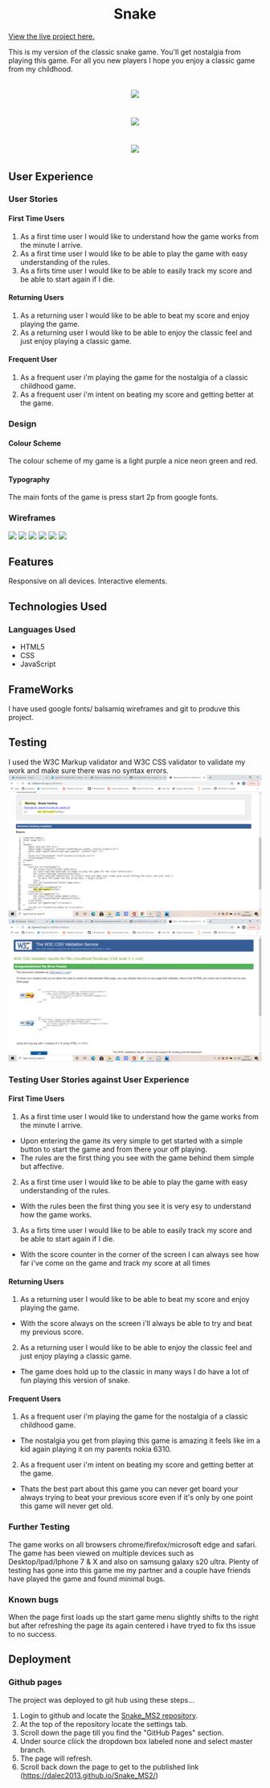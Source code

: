 <h1 align="center">Snake</h1>

[View the live project here.](https://dalec2013.github.io/Snake_MS2/)

This is my version of the classic snake game. You'll get nostalgia from playing this game. For all you new players I hope you enjoy a classic game from my childhood.

<h2 align="center"><img src = assets/img/screenshot(21).png></h2>
<h2 align="center"><img src = assets/img/screenshot(23).png></h2>
<h2 align="center"><img src = assets/img/screenshot(25).png></h2>

## User Experience
   
   ### User Stories

#### First Time Users
1. As a first time user I would like to understand how the game works from the minute I arrive.
2. As a first time user I would like to be able to play the game with easy understanding of the rules.
3. As a firts time user I would like to be able to easily track my score and be able to start again if I die.

#### Returning Users
1. As a returning user I would like to be able to beat my score and enjoy playing the game.
2. As a returning user I would like to be able to enjoy the classic feel and just enjoy playing a classic game.

#### Frequent User
1. As a frequent user i'm playing the game for the nostalgia of a classic childhood game.
2. As a frequent user i'm intent on beating my score and getting better at the game.

### Design 
#### Colour Scheme
The colour scheme of my game is a light purple a nice neon green and red.
#### Typography
The main fonts of the game is press start 2p from google fonts.

### Wireframes
<img src = assets/img/Desktop Welcome.png> 
<img src = assets/img/Desktop Game Play.png> 
<img src = assets/img/Mobile Welcome.png> 
<img src = assets/img/Mobile Game Play.png> 
<img src = assets/img/Tablet Welcome.png> 
<img src = assets/img/Tablet Game Play.png> 

## Features
Responsive on all devices.
Interactive elements.

## Technologies Used
### Languages Used
* HTML5
* CSS
* JavaScript

## FrameWorks

I have used google fonts/ balsamiq wireframes and git to produve this project.

## Testing
I used the W3C Markup validator and W3C CSS validator to validate my work and make sure there was no syntax errors.
<img src = assets/img/w3cval.png>
<img src = assets/img/w3ccss.png>

### Testing User Stories against User Experience
#### First Time Users
1. As a first time user I would like to understand how the game works from the minute I arrive.
  * Upon entering the game its very simple to get started with a simple button to start the game and from there your off playing.
  * The rules are the first thing you see with the game behind them simple but affective.
2. As a first time user I would like to be able to play the game with easy understanding of the rules.
  * With the rules been the first thing you see it is very esy to understand how the game works.
3. As a firts time user I would like to be able to easily track my score and be able to start again if I die.
  * With the score counter in the corner of the screen I can always see how far i've come on the game and track my score at all times
#### Returning Users
1. As a returning user I would like to be able to beat my score and enjoy playing the game.
  * With the score always on the screen i'll always be able to try and beat my previous score.
2. As a returning user I would like to be able to enjoy the classic feel and just enjoy playing a classic game.
  * The game does hold up to the classic in many ways I do have a lot of fun playing this version of snake.
#### Frequent Users
1. As a frequent user i'm playing the game for the nostalgia of a classic childhood game.
  * The nostalgia you get from playing this game is amazing it feels like im a kid again playing it on my parents nokia 6310.
2. As a frequent user i'm intent on beating my score and getting better at the game.
  * Thats the best part about this game you can never get board your always trying to beat your previous score even if it's only by one point this game will never get old.

### Further Testing
The game works on all browsers chrome/firefox/microsoft edge and safari.
The game has been viewed on multiple devices such as Desktop/Ipad/Iphone 7 & X and also on samsung galaxy s20 ultra.
Plenty of testing has gone into this game me my partner and a couple have friends have played the game and found minimal bugs.

### Known bugs
When the page first loads up the start game menu slightly shifts to the right but after refreshing the page its again centered i have tryed to fix ths issue to no success.

## Deployment 

### Github pages

The project was deployed to git hub using these steps...

1. Login to github and locate the [Snake_MS2 repository](https://github.com/Dalec2013?tab=repositories).
2. At the top of the repository locate the settings tab.
3. Scroll down the page till you find the "GitHub Pages" section.
4. Under source cliick the dropdown box labeled none and select master branch.
5. The page will refresh.
6. Scroll back down the page to get to the published link (https://dalec2013.github.io/Snake_MS2/)



